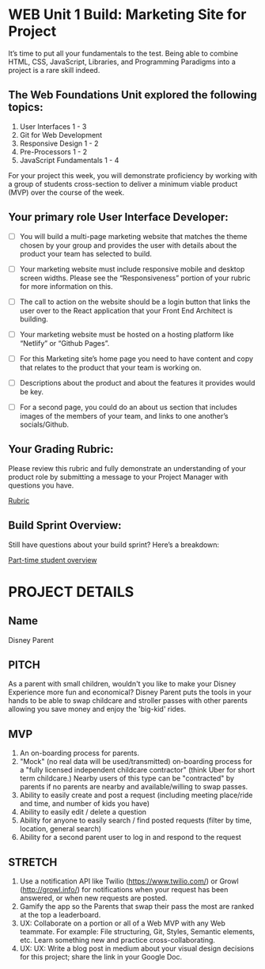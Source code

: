 # WEB Unit 1 Build: Marketing Site for Project
It’s time to put all your fundamentals to the test. Being able to combine HTML, CSS, JavaScript, Libraries, and Programming Paradigms into a project is a rare skill indeed.

## The Web Foundations Unit explored the following topics:
1. User Interfaces 1 - 3
2. Git for Web Development
3. Responsive Design 1 - 2
4. Pre-Processors 1 - 2
5. JavaScript Fundamentals 1 - 4


For your project this week, you will demonstrate proficiency by working with a group of students cross-section to deliver a minimum viable product (MVP) over the course of the week.

## Your primary role User Interface Developer:
- [ ] You will build a multi-page marketing website that matches the theme chosen by your group and provides the user with details about the product your team has selected to build.
- [ ] Your marketing website must include responsive mobile and desktop screen widths. Please see the “Responsiveness” portion of your rubric for more information on this.
- [ ] The call to action on the website should be a login button that links the user over to the React application that your Front End Architect is building.
- [ ] Your marketing website must be hosted on a hosting platform like “Netlify” or “Github Pages”.
- [ ] For this Marketing site’s home page you need to have content and copy that relates to the product that your team is working on.
- [ ] Descriptions about the product and about the features it provides would be key.
- [ ] For a second page, you could do an about us section that includes images of the members of your team, and links to one another’s socials/Github.


## Your Grading Rubric:
Please review this rubric and fully demonstrate an understanding of your product role by submitting a message to your Project Manager with questions you have.

[Rubric](https://www.notion.so/lambdaschool/Web-Unit-1-9d72ca3e8a78480689e63938c7b9599f)

## Build Sprint Overview:
Still have questions about your build sprint? Here’s a breakdown:

[Part-time student overview](https://www.notion.so/lambdaschool/Part-Time-Build-Sprint-Culture-Document-e344d84c5f4445709e995ed57b28c24e)



# PROJECT DETAILS

## Name
Disney Parent

## PITCH
As a parent with small children, wouldn't you like to make your Disney Experience more fun and economical?  Disney Parent puts the tools in your hands to be able to swap childcare and stroller passes with other parents allowing you save money and enjoy the 'big-kid' rides.

## MVP
 1. An on-boarding process for parents.
 2. "Mock" (no real data will be used/transmitted) on-boarding process for a "fully licensed independent childcare contractor" (think Uber for short term childcare.) Nearby users of this type can be "contracted" by parents if no parents are nearby and available/willing to swap passes. 
 3. Ability to easily create and post a request (including meeting place/ride and time, and number of kids you have)
 4. Ability to easily edit / delete a question
 5. Ability for anyone to easily search / find posted requests (filter by time, location, general search)
 6. Ability for a second parent user to log in and respond to the request

## STRETCH
1. Use a notification API like Twilio (https://www.twilio.com/) or Growl (http://growl.info/) for notifications when your request has been answered, or when new requests are posted.
2. Gamify the app so the Parents that swap their pass the most are ranked at the top a leaderboard.
3. UX: Collaborate on a portion or all of a Web MVP with any Web teammate. For example: File structuring, Git, Styles, Semantic elements, etc. Learn something new and practice cross-collaborating.
4. UX: UX: Write a blog post in medium about your visual design decisions for this project; share the link in your Google Doc.

